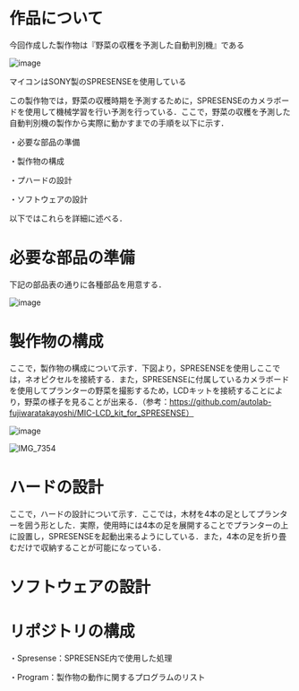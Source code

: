 # 作品について
今回作成した製作物は『野菜の収穫を予測した自動判別機』である

![image](https://github.com/Hoshino-coder/Book/assets/154045874/f4768797-0807-43c5-9eff-ff6afbdde5bf)

マイコンはSONY製のSPRESENSEを使用している

この製作物では，野菜の収穫時期を予測するために，SPRESENSEのカメラボードを使用して機械学習を行い予測を行っている．ここで，野菜の収穫を予測した自動判別機の製作から実際に動かすまでの手順を以下に示す．

・必要な部品の準備

・製作物の構成

・プハードの設計

・ソフトウェアの設計

以下ではこれらを詳細に述べる．

# 必要な部品の準備

下記の部品表の通りに各種部品を用意する．

![image](https://github.com/Hoshino-coder/Book/assets/154045874/cb7c5430-51b0-4a4f-9bf9-a88c850782bb)

# 製作物の構成

ここで，製作物の構成について示す．下図より，SPRESENSEを使用しここでは，ネオピクセルを接続する．また，SPRESENSEに付属しているカメラボードを使用してプランターの野菜を撮影するため，LCDキットを接続することにより，野菜の様子を見ることが出来る．（参考：https://github.com/autolab-fujiwaratakayoshi/MIC-LCD_kit_for_SPRESENSE）

![image](https://github.com/Hoshino-coder/Book/assets/154045874/66e36f39-efe9-47d4-903d-999e55a0375f)

![IMG_7354](https://github.com/Hoshino-coder/Book/assets/154045874/f975193f-f003-4774-81bd-c9bf53e06008)

# ハードの設計

ここで，ハードの設計について示す．ここでは，木材を4本の足としてプランターを囲う形とした．実際，使用時には4本の足を展開することでプランターの上に設置し，SPRESENSEを起動出来るようにしている．また，4本の足を折り畳むだけで収納することが可能になっている．

# ソフトウェアの設計

# リポジトリの構成

・Spresense：SPRESENSE内で使用した処理

・Program：製作物の動作に関するプログラムのリスト
